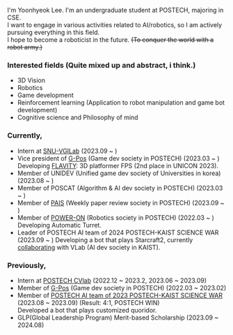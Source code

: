 
I'm Yoonhyeok Lee. I'm an undergraduate student at POSTECH, majoring in CSE.  
I want to engage in various activities related to AI/robotics, so I am actively pursuing everything in this field.  
I hope to become a roboticist in the future. ~~(To conquer the world with a robot army.)~~  

### Interested fields (Quite mixed up and abstract, i think.)
- 3D Vision
- Robotics
- Game development
- Reinforcement learning (Application to robot manipulation and game bot development)
- Cognitive science and Philosophy of mind

### Currently,
- Intern at [SNU-VGILab](https://jaesik.info/lab) (2023.09 ~ )
- Vice president of [G-Pos](https://gpos.postech.ac.kr/wordpress/) (Game dev society in POSTECH) (2023.03 ~ )    
  Developing [FLAVITY](https://github.com/DevMizeKR/GPOS-2023-FLAVITY): 3D platformer FPS (2nd place in UNICON 2023).
- Member of UNIDEV (Unified game dev society of Universities in korea) (2023.08 ~ )
- Member of POSCAT (Algorithm & AI dev society in POSTECH) (2023.03 ~ )
- Member of [PAIS](https://github.com/POSTECH-PAIS) (Weekly paper review society in POSTECH) (2023.09 ~ )
- Member of [POWER-ON](https://poweron.club/project) (Robotics society in POSTECH) (2022.03 ~ )   
  Developing Automatic Turret.
- Leader of POSTECH AI team of 2024 POSTECH-KAIST SCIENCE WAR (2023.09 ~ )
  Developing a bot that plays Starcraft2, currently [collaborating](https://github.com/kapo-war) with VLab (AI dev society in KAIST).
  
### Previously,
- Intern at [POSTECH CVlab](https://cvlab.postech.ac.kr/lab/) (2022.12 ~ 2023.2, 2023.06 ~ 2023.09)
- Member of [G-Pos](https://gpos.postech.ac.kr/wordpress/) (Game dev society in POSTECH) (2022.03 ~ 2023.02)
- Member of [POSTECH AI team of 2023 POSTECH-KAIST SCIENCE WAR](https://github.com/2023-poka-science-war-ai) (2023.08 ~ 2023.09) (Result: 4:1, POSTECH WIN)  
  Developed a bot that plays customized quoridor. 
- GLP(Global Leadership Program) Merit-based Scholarship (2023.09 ~ 2024.08)
<!--
**a-nodi/a-nodi** is a ✨ _special_ ✨ repository because its `README.md` (this file) appears on your GitHub profile.

Here are some ideas to get you started:

- 🔭 I’m currently working on ...
- 🌱 I’m currently learning ...
- 👯 I’m looking to collaborate on ...
- 🤔 I’m looking for help with ...
- 💬 Ask me about ...
- 📫 How to reach me: ...
- 😄 Pronouns: ...
- ⚡ Fun fact: ...
-->
